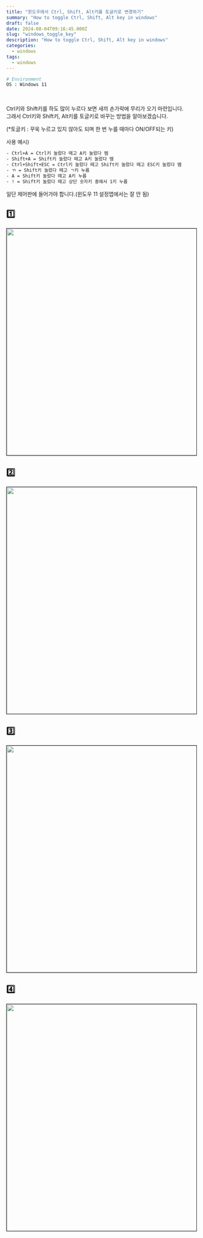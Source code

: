```yaml
---
title: "윈도우에서 Ctrl, Shift, Alt키를 토글키로 변경하기"
summary: "How to toggle Ctrl, Shift, Alt key in windows"
draft: false
date: 2024-08-04T09:16:45.000Z
slug: "windows_toggle_key"
description: "How to toggle Ctrl, Shift, Alt key in windows"
categories:
  - windows
tags:
  - windows
---
```


```bash
# Environment
OS : Windows 11
```
<br>

Ctrl키와 Shift키를 하도 많이 누르다 보면 새끼 손가락에 무리가 오기 마련입니다.  
그래서 Ctrl키와 Shift키, Alt키를 토글키로 바꾸는 방법을 알아보겠습니다.  
  
(*토글키 : 꾸욱 누르고 있지 않아도 되며 한 번 누를 때마다 ON/OFF되는 키)  

사용 예시)

```bash
- Ctrl+A = Ctrl키 눌렀다 떼고 A키 눌렀다 뗌
- Shift+A = Shift키 눌렀다 떼고 A키 눌렀다 뗌
- Ctrl+Shift+ESC = Ctrl키 눌렀다 떼고 Shift키 눌렀다 떼고 ESC키 눌렀다 뗌
- ㄲ = Shift키 눌렀다 떼고 ㄱ키 누름
- A = Shift키 눌렀다 떼고 A키 누름
- ! = Shift키 눌렀다 떼고 상단 숫자키 중에서 1키 누름
```

일단 제어판에 들어가야 합니다.(윈도우 11 설정앱에서는 잘 안 됨)

## 1️⃣
<img style='border:1px solid #000000' src="/../../images/2024/2024-08-04_1_windows_toggle_key/1.jpg" width="600">

## 2️⃣
<img style='border:1px solid #000000' src="/../../images/2024/2024-08-04_1_windows_toggle_key/2.jpg" width="600">

## 3️⃣
<img style='border:1px solid #000000' src="/../../images/2024/2024-08-04_1_windows_toggle_key/3.jpg" width="600">

## 4️⃣
<img style='border:1px solid #000000' src="/../../images/2024/2024-08-04_1_windows_toggle_key/4.jpg" width="600">